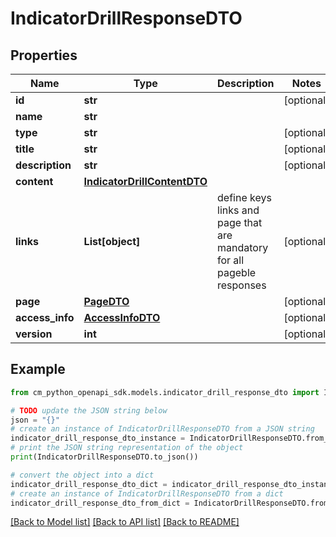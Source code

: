 # IndicatorDrillResponseDTO


## Properties

Name | Type | Description | Notes
------------ | ------------- | ------------- | -------------
**id** | **str** |  | [optional] 
**name** | **str** |  | 
**type** | **str** |  | [optional] 
**title** | **str** |  | [optional] 
**description** | **str** |  | [optional] 
**content** | [**IndicatorDrillContentDTO**](IndicatorDrillContentDTO.md) |  | 
**links** | **List[object]** | define keys links and page that are mandatory for all pageble responses | [optional] 
**page** | [**PageDTO**](PageDTO.md) |  | [optional] 
**access_info** | [**AccessInfoDTO**](AccessInfoDTO.md) |  | [optional] 
**version** | **int** |  | [optional] 

## Example

```python
from cm_python_openapi_sdk.models.indicator_drill_response_dto import IndicatorDrillResponseDTO

# TODO update the JSON string below
json = "{}"
# create an instance of IndicatorDrillResponseDTO from a JSON string
indicator_drill_response_dto_instance = IndicatorDrillResponseDTO.from_json(json)
# print the JSON string representation of the object
print(IndicatorDrillResponseDTO.to_json())

# convert the object into a dict
indicator_drill_response_dto_dict = indicator_drill_response_dto_instance.to_dict()
# create an instance of IndicatorDrillResponseDTO from a dict
indicator_drill_response_dto_from_dict = IndicatorDrillResponseDTO.from_dict(indicator_drill_response_dto_dict)
```
[[Back to Model list]](../README.md#documentation-for-models) [[Back to API list]](../README.md#documentation-for-api-endpoints) [[Back to README]](../README.md)


